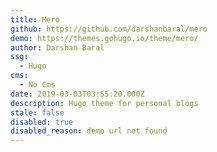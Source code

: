 ```yaml
---
title: Mero
github: https://github.com/darshanbaral/mero
demo: https://themes.gohugo.io/theme/mero/
author: Darshan Baral
ssg:
  - Hugo
cms:
  - No Cms
date: 2019-03-03T03:55:20.000Z
description: Hugo theme for personal blogs
stale: false
disabled: true
disabled_reason: demo url not found
---
```

